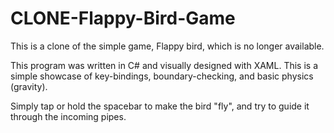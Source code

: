 # CLONE-Flappy-Bird-Game

This is a clone of the simple game, Flappy bird, which is no longer available.

This program was written in C# and visually designed with XAML. This is a simple showcase of key-bindings, boundary-checking, and basic physics (gravity).

Simply tap or hold the spacebar to make the bird "fly", and try to guide it through the incoming pipes.
